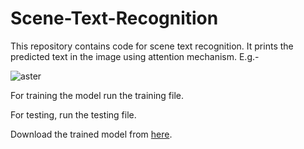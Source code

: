 # Scene-Text-Recognition
This repository contains code for scene text recognition. It prints the predicted text in the image using attention mechanism. E.g.-

![aster](https://user-images.githubusercontent.com/23395833/76331587-59c88d00-6315-11ea-9e10-f64ec2da2a05.png)

For training the model run the training file.

For testing, run the testing file.

Download the trained model from [here](https://drive.google.com/open?id=1whz0U_SxkFRtOnh7NRap2v489-QbWoQ4).
